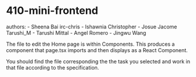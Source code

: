 # 410-mini-frontend

authors:
            - Sheena Bai
irc-chris   - Ishawnia Christopher
            - Josue Jacome
Tarushi_M   - Tarushi Mittal
            - Angel Romero
            - Jingwu Wang

The file to edit the Home page is within Components. This produces a component
that page.tsx imports and then displays as a React Component.

You should find the file corresponding the the task you selected and work in that file according to the specification.